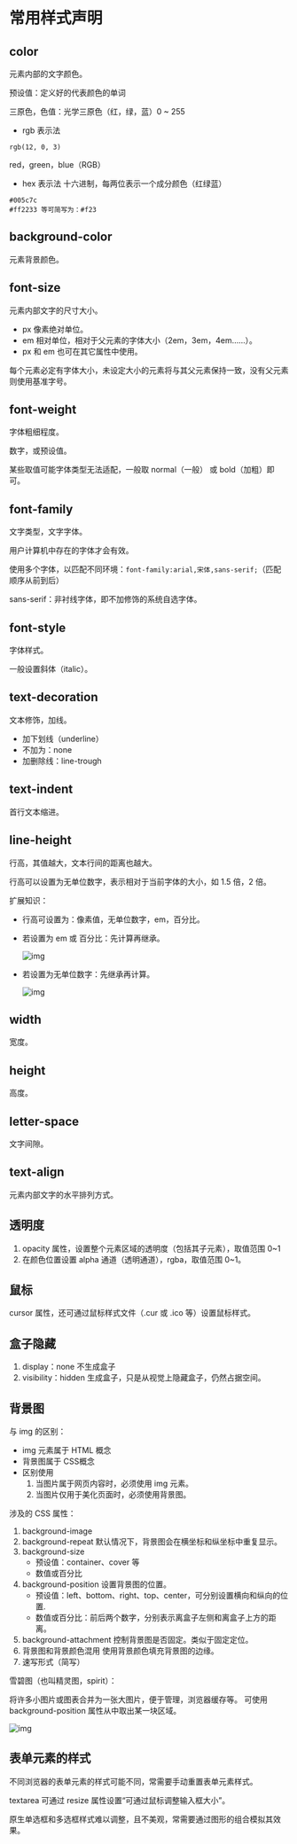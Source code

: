 # 常用样式声明

## color

元素内部的文字颜色。

预设值：定义好的代表颜色的单词

三原色，色值：光学三原色（红，绿，蓝）0 ~ 255

- rgb 表示法

```
rgb(12, 0, 3)
```

red，green，blue（RGB）

- hex 表示法
	十六进制，每两位表示一个成分颜色（红绿蓝）

```
#005c7c
#ff2233 等可简写为：#f23
```

## background-color

元素背景颜色。

## font-size

元素内部文字的尺寸大小。

- px
	像素绝对单位。
- em
	相对单位，相对于父元素的字体大小（2em，3em，4em……）。
- px 和 em 也可在其它属性中使用。

每个元素必定有字体大小，未设定大小的元素将与其父元素保持一致，没有父元素则使用基准字号。

## font-weight

字体粗细程度。

数字，或预设值。

某些取值可能字体类型无法适配，一般取 normal（一般） 或 bold（加粗）即可。

## font-family

文字类型，文字字体。

用户计算机中存在的字体才会有效。

使用多个字体，以匹配不同环境：```font-family:arial,宋体,sans-serif;```（匹配顺序从前到后）

sans-serif：非衬线字体，即不加修饰的系统自选字体。

## font-style

字体样式。

一般设置斜体（italic）。

## text-decoration

文本修饰，加线。

- 加下划线（underline）
- 不加为：none
- 加删除线：line-trough

## text-indent

首行文本缩进。

## line-height

行高，其值越大，文本行间的距离也越大。

行高可以设置为无单位数字，表示相对于当前字体的大小，如 1.5 倍，2 倍。

扩展知识：
- 行高可设置为：像素值，无单位数字，em，百分比。

- 若设置为 em 或 百分比：先计算再继承。

	![img](images/常用样式声明/clipboard.png)
	
- 若设置为无单位数字：先继承再计算。

	![img](images/常用样式声明/clipboard-164119329068915.png)

## width

宽度。

## height

高度。

## letter-space

文字间隙。

## text-align

元素内部文字的水平排列方式。

## 透明度

1. opacity 属性，设置整个元素区域的透明度（包括其子元素），取值范围 0~1
2. 在颜色位置设置 alpha 通道（透明通道），rgba，取值范围 0~1。

## 鼠标

cursor 属性，还可通过鼠标样式文件（.cur 或 .ico 等）设置鼠标样式。

## 盒子隐藏

1. display：none 不生成盒子
2. visibility：hidden 生成盒子，只是从视觉上隐藏盒子，仍然占据空间。

## 背景图

与 img 的区别：

- img 元素属于 HTML 概念
- 背景图属于 CSS概念
- 区别使用
	1. 当图片属于网页内容时，必须使用 img 元素。
	2. 当图片仅用于美化页面时，必须使用背景图。

涉及的 CSS 属性：

1. background-image
2. background-repeat
	默认情况下，背景图会在横坐标和纵坐标中重复显示。
3. background-size
	- 预设值：container、cover 等
	- 数值或百分比
4. background-position
	设置背景图的位置。
	- 预设值：left、bottom、right、top、center，可分别设置横向和纵向的位置.
	- 数值或百分比：前后两个数字，分别表示离盒子左侧和离盒子上方的距离。
5. background-attachment
	控制背景图是否固定。类似于固定定位。
6. 背景图和背景颜色混用
	使用背景颜色填充背景图的边缘。
7. 速写形式（简写）

雪碧图（也叫精灵图，spirit）：

将许多小图片或图表合并为一张大图片，便于管理，浏览器缓存等。
可使用 background-position 属性从中取出某一块区域。

![img](images/常用样式声明/clipboard-164119354885716.png)

## 表单元素的样式

不同浏览器的表单元素的样式可能不同，常需要手动重置表单元素样式。

textarea 可通过 resize 属性设置“可通过鼠标调整输入框大小”。

原生单选框和多选框样式难以调整，且不美观，常需要通过图形的组合模拟其效果。